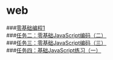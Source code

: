 # web
###[零基础编程1](https://drmao.github.io/web/1.html)<br>
###[任务二：零基础JavaScript编码（二）](https://drmao.github.io/web/2.html)<br>
###[任务三：零基础JavaScript编码（三）](https://drmao.github.io/web/3.html)<br>
###[任务四：基础JavaScript练习（一）](https://drmao.github.io/web/4.html)<br>
